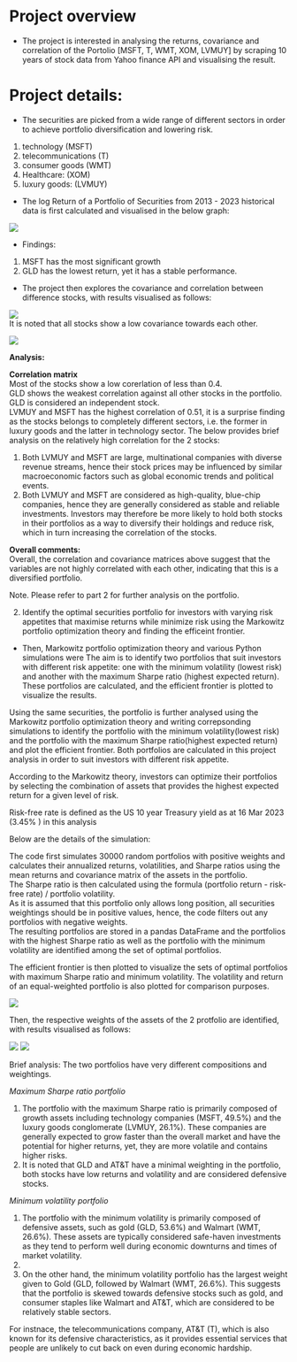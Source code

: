# Project overview
* The project is interested in analysing the returns, covariance and correlation of the Portolio [MSFT, T, WMT, XOM, LVMUY] by scraping 10 years of stock data from Yahoo finance API and visualising the result.

# Project details:
 * The securities are picked from a wide range of different sectors in order to achieve portfolio diversification and lowering risk.
1. technology (MSFT)  
2. telecommunications (T)  
3. consumer goods (WMT)  
4. Healthcare: (XOM)  
5. luxury goods: (LVMUY)  
* The log Return of a Portfolio of Securities from 2013 - 2023 historical data is first calculated and visualised in the below graph:

![](https://github.com/GISOGISO/Financial_data_analysis/blob/main/images/Normalised%20Portfolio%20stock%20price%202013-2023'.png)
* Findings: 
1. MSFT has the most significant growth   
2. GLD has the lowest return, yet it has a stable performance.

* The project then explores the covariance and correlation between difference stocks, with results visualised as follows:
 
![](https://github.com/GISOGISO/Financial_data_analysis/blob/main/images/Portfolio%20annualised%20covariance%20matrix%20heatmap.png)  
It is noted that all stocks show a low covariance towards each other.  

![](https://github.com/GISOGISO/Financial_data_analysis/blob/main/images/Portfolio%20correlation%20matrix%20heatmap.png)

**Analysis:**  

**Correlation matrix**  
Most of the stocks show a low corerlation of less than 0.4.  
GLD shows the weakest correlation against all other stocks in the portfolio.  GLD is considered an independent stock.  
LVMUY and MSFT has the highest correlation of 0.51, it is a surprise finding as the stocks belongs to completely different sectors, i.e. the former in luxury goods and the latter in technology sector. The below provides brief analysis on the relatively high correlation for the 2 stocks:  
1. Both LVMUY and MSFT are large, multinational companies with diverse revenue streams, hence their stock prices may be influenced by similar macroeconomic factors such as global economic trends and political events.
2. Both LVMUY and MSFT are considered as high-quality, blue-chip companies, hence they are generally considered as stable and reliable investments. Investors may therefore be more likely to hold both stocks in their portfolios as a way to diversify their holdings and reduce risk, which in turn increasing the correlation of the stocks.

**Overall comments:**  
Overall, the correlation and covariance matrices above suggest that the variables are not highly correlated with each other, indicating that this is a diversified portfolio. 

Note. Please refer to part 2 for further analysis on the portfolio.



2. Identify the optimal securities portfolio for investors with varying risk appetites that maximise returns while minimize risk using the Markowitz portfolio optimization theory and finding the efficeint frontier.
 
* Then, Markowitz portfolio optimization theory and various Python simulations were  The aim is to identify two portfolios that suit investors with different risk appetite: one with the minimum volatility (lowest risk) and another with the maximum Sharpe ratio (highest expected return). These portfolios are calculated, and the efficient frontier is plotted to visualize the results.

Using the same securities, the portfolio is further analysed using the Markowitz portfolio optimization theory and writing correpsonding simulations to identify the portfolio with the minimum volatility(lowest risk) and the portfolio with the maximum Sharpe ratio(highest expected return) and plot the efficient frontier. Both portfolios are calculated in this project analysis in order to suit investors with different risk appetite.

According to the Markowitz theory, investors can optimize their portfolios by selecting the combination of assets that provides the highest expected return for a given level of risk. 

Risk-free rate is defined as the US 10 year Treasury yield as at 16 Mar 2023 (3.45%	) in this analysis

Below are the details of the simulation: 

The code first simulates 30000 random portfolios with positive weights and calculates their annualized returns, volatilities, and Sharpe ratios using the mean returns and covariance matrix of the assets in the portfolio.  
The Sharpe ratio is then calculated using the formula (portfolio return - risk-free rate) / portfolio volatility.  
As it is assumed that this portfolio only allows long position, all securities weightings should be in positive values, hence, the code filters out any portfolios with negative weights.  
The resulting portfolios are stored in a pandas DataFrame and the portfolios with the highest Sharpe ratio as well as the portfolio with the minimum volatility are identified among the set of optimal portfolios.  

The efficient frontier is then plotted to visualize the sets of optimal portfolios with maximum Sharpe ratio and minimum volatility.  The volatility and return of an equal-weighted portfolio is also plotted for comparison purposes.

![](https://github.com/GISOGISO/Financial_data_analysis/blob/main/images/Efficient%20Frontier%20with%20Max%20Sharpe%20Ratio%2C%20min%20volatility%20and%20equal%20weights.png)  

Then,  the respective weights of the assets of the 2 protfolio are identified, with results visualised as follows:  

![](https://github.com/GISOGISO/Financial_data_analysis/blob/main/images/max%20return%20pie%20chart.png)
![](https://github.com/GISOGISO/Financial_data_analysis/blob/main/images/min%20vol%20pie%20chart.png)

Brief analysis:
The two portfolios have very different compositions and weightings.  

*Maximum Sharpe ratio portfolio*
1. The portfolio with the maximum Sharpe ratio is primarily composed of growth assets including technology companies (MSFT, 49.5%) and  the  luxury goods conglomerate (LVMUY, 26.1%). These companies are generally expected to grow faster than the overall market and have the potential for higher returns, yet, they are more volatile and contains higher risks. 
2. It is noted that GLD and AT&T have a minimal weighting in the portfolio, both stocks have low returns and volatility and are considered defensive stocks. 

*Minimum volatility portfolio*
1. The portfolio with the minimum volatility is primarily composed of defensive assets, such as gold (GLD, 53.6%) and Walmart (WMT, 26.6%). These assets are typically considered safe-haven investments as they tend to perform well during economic downturns and times of market volatility. 
2. 
3. On the other hand, the minimum volatility portfolio has the largest weight given to Gold (GLD, followed by Walmart (WMT, 26.6%). This suggests that the portfolio is skewed towards defensive stocks such as gold, and consumer staples like Walmart and AT&T, which are considered to be relatively stable sectors.

For instnace, the telecommunications company, AT&T (T), which is also known for its defensive characteristics, as it provides essential services that people are unlikely to cut back on even during economic hardship.





